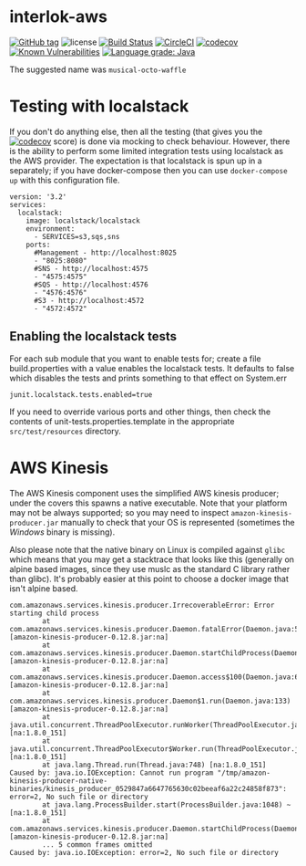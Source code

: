 # interlok-aws 
[![GitHub tag](https://img.shields.io/github/tag/adaptris/interlok-aws.svg)](https://github.com/adaptris/interlok-aws/tags) ![license](https://img.shields.io/github/license/adaptris/interlok-aws.svg) [![Build Status](https://travis-ci.org/adaptris/interlok-aws.svg?branch=develop)](https://travis-ci.org/adaptris/interlok-aws) [![CircleCI](https://circleci.com/gh/adaptris/interlok-aws/tree/develop.svg?style=svg)](https://circleci.com/gh/adaptris/interlok-aws/tree/develop) [![codecov](https://codecov.io/gh/adaptris/interlok-aws/branch/develop/graph/badge.svg)](https://codecov.io/gh/adaptris/interlok-aws) [![Known Vulnerabilities](https://snyk.io/test/github/adaptris/interlok-aws/badge.svg?targetFile=interlok-aws-sqs%2Fbuild.gradle)](https://snyk.io/test/github/adaptris/interlok-aws?targetFile=interlok-aws-sqs%2Fbuild.gradle) [![Language grade: Java](https://img.shields.io/lgtm/grade/java/g/adaptris/interlok-aws.svg?logo=lgtm&logoWidth=18)](https://lgtm.com/projects/g/adaptris/interlok-aws/context:java)

The suggested name was `musical-octo-waffle`

# Testing with localstack

If you don't do anything else, then all the testing (that gives you the [![codecov](https://codecov.io/gh/adaptris/interlok-aws/branch/develop/graph/badge.svg)](https://codecov.io/gh/adaptris/interlok-aws) score) is done via mocking to check behaviour. However, there is the ability to perform some limited integration tests using localstack as the AWS provider. The expectation is that localstack is spun up in a separately; if you have docker-compose then you can use `docker-compose up` with this configuration file.

```
version: '3.2'
services:
  localstack:
    image: localstack/localstack
    environment:
      - SERVICES=s3,sqs,sns
    ports:
      #Management - http://localhost:8025
      - "8025:8080"
      #SNS - http://localhost:4575
      - "4575:4575"
      #SQS - http://localhost:4576
      - "4576:4576"
      #S3 - http://localhost:4572
      - "4572:4572"
```

## Enabling the localstack tests

For each sub module that you want to enable tests for; create a file build.properties with a value enables the localstack tests. It defaults to false which disables the tests and prints something to that effect on System.err

```
junit.localstack.tests.enabled=true
```

If you need to override various ports and other things, then check the contents of unit-tests.properties.template in the appropriate `src/test/resources` directory.

# AWS Kinesis

The AWS Kinesis component uses the simplified AWS kinesis producer; under the covers this spawns a native executable. Note that your platform may not be always supported; so you may need to inspect `amazon-kinesis-producer.jar` manually to check that your OS is represented (sometimes the _Windows_ binary is missing).

Also please note that the native binary on Linux is compiled against `glibc` which means that you may get a stacktrace that looks like this (generally on alpine based images, since they use muslc as the standard C library rather than glibc). It's probably easier at this point to choose a docker image that isn't alpine based.

```
com.amazonaws.services.kinesis.producer.IrrecoverableError: Error starting child process
        at com.amazonaws.services.kinesis.producer.Daemon.fatalError(Daemon.java:525) [amazon-kinesis-producer-0.12.8.jar:na]
        at com.amazonaws.services.kinesis.producer.Daemon.startChildProcess(Daemon.java:456) [amazon-kinesis-producer-0.12.8.jar:na]
        at com.amazonaws.services.kinesis.producer.Daemon.access$100(Daemon.java:63) [amazon-kinesis-producer-0.12.8.jar:na]
        at com.amazonaws.services.kinesis.producer.Daemon$1.run(Daemon.java:133) [amazon-kinesis-producer-0.12.8.jar:na]
        at java.util.concurrent.ThreadPoolExecutor.runWorker(ThreadPoolExecutor.java:1149) [na:1.8.0_151]
        at java.util.concurrent.ThreadPoolExecutor$Worker.run(ThreadPoolExecutor.java:624) [na:1.8.0_151]
        at java.lang.Thread.run(Thread.java:748) [na:1.8.0_151]
Caused by: java.io.IOException: Cannot run program "/tmp/amazon-kinesis-producer-native-binaries/kinesis_producer_0529847a6647765630c02beeaf6a22c24858f873": error=2, No such file or directory
        at java.lang.ProcessBuilder.start(ProcessBuilder.java:1048) ~[na:1.8.0_151]
        at com.amazonaws.services.kinesis.producer.Daemon.startChildProcess(Daemon.java:454) [amazon-kinesis-producer-0.12.8.jar:na]
        ... 5 common frames omitted
Caused by: java.io.IOException: error=2, No such file or directory
```
